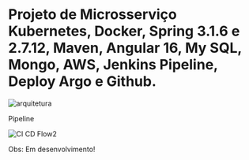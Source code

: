 # Projeto de Microsserviço Kubernetes, Docker, Spring 3.1.6 e 2.7.12, Maven, Angular 16, My SQL, Mongo, AWS, Jenkins Pipeline, Deploy Argo e Github.




![arquitetura](https://github.com/denishpcinfo/microsservico/assets/17712719/20352f92-cc9a-4670-94f5-ef3ba256e3b6)



Pipeline



![CI CD Flow2](https://github.com/denishpcinfo/microsservico-spring-angular-aws-kubernetes-mysql-mongo/assets/17712719/fc9d43b0-950c-4ddb-b112-0d5549aace56)





Obs: Em desenvolvimento!
